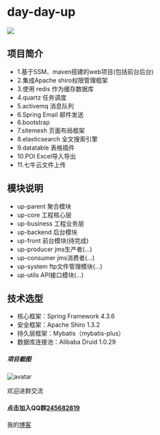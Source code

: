 # day-day-up
![](http://wx2.sinaimg.cn/mw690/005QOldSly1fkk2wqy9z6j31hc0s1tdh.jpg)
## 项目简介
- 1.基于SSM、maven搭建的web项目(包括前台后台)
- 2.集成Apache shiro权限管理框架 
- 3.使用 redis 作为缓存数据库
- 4.quartz    任务调度
- 5.activemq 消息队列
- 6.Spring Email 邮件发送
- 6.bootstrap 
- 7.sitemesh  页面布局框架
- 8.elasticsearch 全文搜索引擎
- 9.datatable  表格插件
- 10.POI Excel导入导出
- 11.七牛云文件上传


## 模块说明
- up-parent         聚合模块
- up-core           工程核心层
- up-business       工程业务层
- up-backend        后台模块
- up-front       前台模块(待完成)
- up-producer    jms生产者(...)
- up-consumer    jms消费者(...)
- up-system      ftp文件管理模块(...)
- up-utils       API接口模块(...)

## 技术选型
- 核心框架：Spring Framework 4.3.6
- 安全框架：Apache Shiro 1.3.2
- 持久层框架：Mybatis（mybatis-plus）
- 数据库连接池：Alibaba Druid 1.0.29

##### 项目截图
![avatar](http://oxwfiudhp.bkt.clouddn.com/up.jpg)

欢迎进群交流
#### 点击加入QQ群[245682819](https://jq.qq.com/?_wv=1027&k=47ErLEy)

我的[博客](https://youbatis.github.io/)




 